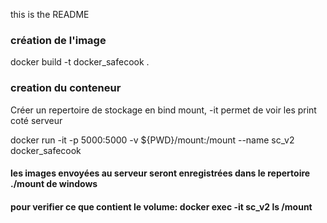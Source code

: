 ﻿this is the README


### création de l'image
 docker build -t  docker_safecook .

 ### creation du conteneur
 
 Créer un repertoire de stockage en bind mount, -it permet de voir les print coté serveur
 
 docker run -it -p 5000:5000 -v ${PWD}/mount:/mount --name sc_v2 docker_safecook
#### les images envoyées au serveur seront enregistrées dans le repertoire ./mount de windows
#### pour verifier ce que contient le volume: docker exec -it sc_v2 ls /mount

